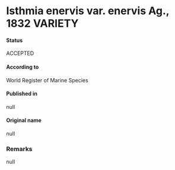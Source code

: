 Isthmia enervis var. enervis Ag., 1832 VARIETY
=======

#### Status
ACCEPTED

#### According to
World Register of Marine Species

#### Published in
null

#### Original name
null

### Remarks
null
